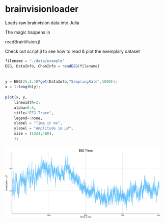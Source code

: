 # brainvisionloader
Loads raw brainvision data into Julia

The magic happens in

readBrainVision.jl

Check out script.jl to see how to read & plot the exemplary dataset

```julia
filename = "./data/example"
EEG, DataInfo, ChanInfo = readEEG(filename)


y = EEG[25,1:10*get(DataInfo,"SamplingRate",1000)];
x = 1:length(y);

plot(x, y,
    linewidth=2,
    alpha=0.6,
    title="EEG Trace",
    legend=:none,
    xlabel = "Time in ms",
    ylabel = "Amplitude in μV",
    size = (1024,480),
    );
```

<img src = "./data/example.png">
